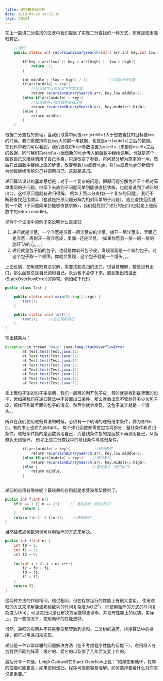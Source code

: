 ```yaml
---
title: 递归算法及应用
date: 2019-09-08 14:55:10
tags: [算法]
---
```



在上一篇讲二分查找的文章中我们提到了实现二分查找的一种方式，那就是使用递归算法。

```java
    //递归
    public static int recursionBinarySearch(int[] arr,int key,int low,int high){
        
        if(key < arr[low] || key > arr[high] || low > high){
            return -1;              
        }
        
        int middle = (low + high) / 2;          //初始中间位置
        if(arr[middle] > key){
            //比关键字大则关键字在左区域
            return recursionBinarySearch(arr, key,low,middle-1);
        }else if(arr[middle] < key){
            //比关键字小则关键字在右区域
            return recursionBinarySearch(arr, key,middle+1,high);
        }else {
            return middle;
        }
    }
```
根据二分查找的原理，当我们取得中间值`arr[middle]`大于想要查找的目标值`key`的时候，我们需要排除比`key`大的那一半数据，也就是`arr[middle]`之后的数据。在代码中我们可以看到，我们通过将`high`参数设置为`middle-1`来排除`middle`之后的数据。同时我们将`middle-1`当做新的`high`传入到函数中继续调用。也就是这个函数自己又继续调用了自己本身，只是改变了参数，将问题分解为原来的一半。然后在此函数中继续上面的步骤，改变参数`low`或者`high`，将`low`或者`high`的新值作为参数继续传给自己并调用自己，这就是递归。

递归算法设计的基本思想是：对于一个复杂的问题，把原问题分解为若干个相对简单类同的子问题，继续下去直到子问题简单到能够直接求解，也就是说到了递归的出口，这样原问题就有递归得解。
例如上面二分查找(一个复杂的问题)，我们不断将查找范围减半（也就是把原问题分解为相对简单的子问题），直到查找范围就剩一个数（子问题简单到能够直接求解），我们就找到了递归的出口(也就是上述函数中的return middle)。

举两个个生活中的例子来说明什么是递归
1. 递归就是洋葱，一个洋葱是带着一层洋葱皮的洋葱，拨开一层洋葱皮，里面还是洋葱，再剥开一层洋葱皮，里面···还是洋葱。（如果你愿意一层一层一层的剥开TA的心。。。）
2. 递归就是包子馅的包子，也就是你剥开包子皮，发现里面是一个新的包子。对这个包子取一个极限，你就会发现，这个包子就是一个馒头。。。

上面说到，使用递归算法求解，需要找到递归的出口，很容易理解，若是没有出口，那么函数总是自己调用自己，永远也不会停下来，直到报出栈溢出(StackOverflowError)的异常。例如如下代码
```java
public class Test {

    public static void main(String[] args) {
        test();        
    }

    public static void test(){
        test();     //自己调用自己   
    }
}
```

输出结果为：
```java
Exception in thread "main" java.lang.StackOverflowError
        at Test.test(Test.java:11)
        at Test.test(Test.java:11)
        at Test.test(Test.java:11)
        at Test.test(Test.java:11)
        at Test.test(Test.java:11)
        at Test.test(Test.java:11)
        at Test.test(Test.java:11)
        at Test.test(Test.java:11)
```
拿上面包子馅的包子来举例，我们一层层的剥开包子皮，目的就是找到最里面的包子，但如果我们在递归算法中不设置出口条件，那么就会出现不管剥开多少次包子皮，都找不到最里面的包子的情况。然后你就会发现，这包子其实就是一个馒头。。

所以在我们使用递归算法的时候，必须有一个明确的递归结束条件，称为`递归出口`，有的书上也称为`基线条件`。
每个递归函数都需要包含两部分，基线条件和递归条件。递归条件指的是函数调用自己，而基线条件指的是函数不再调用自己，从而避免无线循环。
例如上述二分查找中的基线条件与递归条件，

```java
        if(arr[middle] > key){           //递归条件
            return recursionBinarySearch(arr, key,low,middle-1);
        }else if(arr[middle] < key){    //递归条件
            return recursionBinarySearch(arr, key,middle+1,high);
        }else {                         //基线条件（递归出口）
            return middle;
        }
 
```
递归的应用有哪些呢？最经典的应用就是求斐波那契数列了。
```java
public int f(int n){  
    if(n == 1 || n == 2){     // 基线条件（递归出口）
        return 1;  
    }  
    return f(n-1) + f(n-2);    //递归条件
}
```
当然斐波那契数列也可以用循环的方式来解决。
```java
public int f(int n) {  
    int f0 = 1;  
    int f1 = 1;  
    int f2 = 0;  
  
    for(int i = 2; i < n; i++){  
        f2 = f0 + f1;  
        f0 = f1;  
        f1 = f2;  
    }  
    return f2;  
}
```
这两种方法的作用相同，结过相同，但在程序运行的性能上有很大差距。
使用递归的方式来求解斐波那契数列的时间复杂度为O(2<sup>n</sup>)，而使用循环的方式的时间复杂度为O(n)。可见递归只是让解决方案变得更清晰，并没有性能上的优势。实际上，在一些情况下，使用循环的性能更好。

当然，递归的应用并不只是斐波那契数列求和，二叉树的遍历，排序算法中的排序，都可以用递归来实现。

递归是一种非常优雅的问题解决方法（在不考虑程序性能的前提下），递归将人分为截然不同的阵营：恨它的、爱它的以及恨了几年后又爱上它的。

最后分享一句话，Leigh Caldwell在Stack Overflow上说：“如果使用循环，程序的性能可能更高；如果使用递归，程序可能更容易理解。如何选择要看什么对你来说更重要。”


